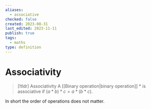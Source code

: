 ```yaml
---
aliases:
  - associative
checked: false
created: 2023-08-31
last_edited: 2023-11-11
publish: true
tags:
  - maths
type: definition
---
```

# Associativity

> [!tldr] Associativity
> A [[Binary operation|binary operation]] $\ast$ is associative if $(a \ast b) \ast c = a \ast (b \ast c)$.
>

In short the order of operations does not matter.

